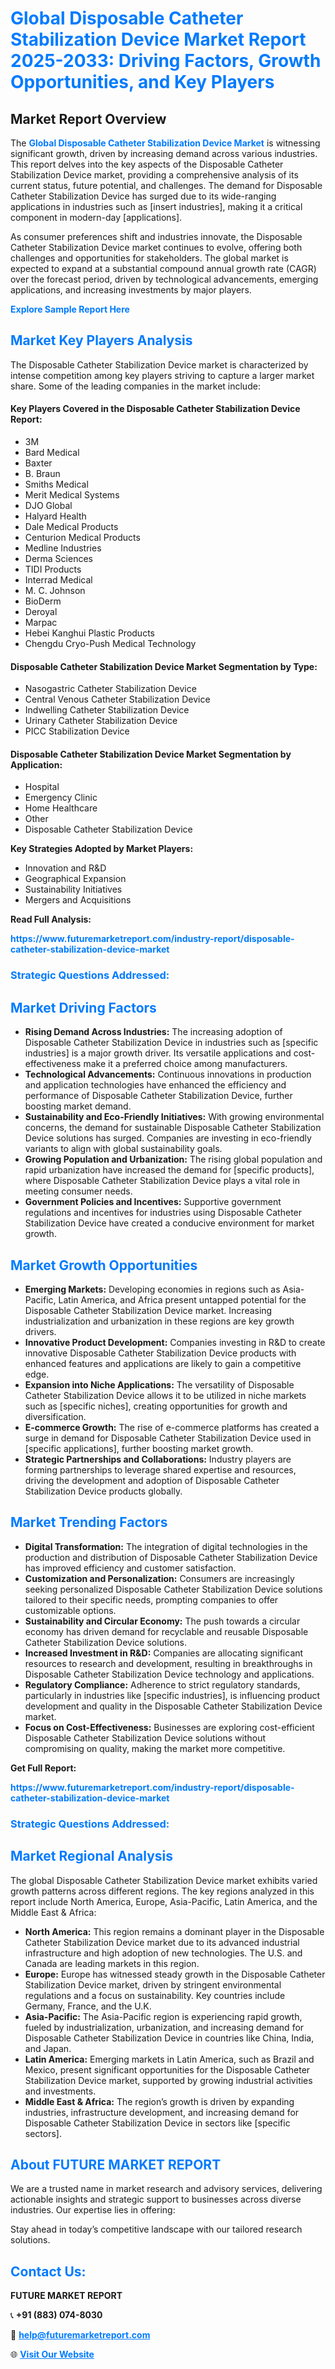 <h1 style="color: #007BFF;">Global Disposable Catheter Stabilization Device Market Report 2025-2033: Driving Factors, Growth Opportunities, and Key Players</h1>

<section id="overview">
<h2>Market Report Overview</h2>
<p>The <a href="https://www.futuremarketreport.com/industry-report/disposable-catheter-stabilization-device-market" style="color: #007BFF; text-decoration: none;"><strong>Global Disposable Catheter Stabilization Device Market</strong></a> is witnessing significant growth, driven by increasing demand across various industries. This report delves into the key aspects of the Disposable Catheter Stabilization Device market, providing a comprehensive analysis of its current status, future potential, and challenges. The demand for Disposable Catheter Stabilization Device has surged due to its wide-ranging applications in industries such as [insert industries], making it a critical component in modern-day [applications].</p>
<p>As consumer preferences shift and industries innovate, the Disposable Catheter Stabilization Device market continues to evolve, offering both challenges and opportunities for stakeholders. The global market is expected to expand at a substantial compound annual growth rate (CAGR) over the forecast period, driven by technological advancements, emerging applications, and increasing investments by major players.</p>
</section>

<section id="overview">
<p><a href="https://www.futuremarketreport.com/request-sample/reportId=127484" style="color: #007BFF; text-decoration: none;"><strong>Explore Sample Report Here</strong></a></p>
</section>

<section id="key-players">
<h2 style="color: #007BFF;">Market Key Players Analysis</h2>
<p>The Disposable Catheter Stabilization Device market is characterized by intense competition among key players striving to capture a larger market share. Some of the leading companies in the market include:</p>
<h4>Key Players Covered in the Disposable Catheter Stabilization Device Report:</h4>
<ul><li>3M</li><li>Bard Medical</li><li>Baxter</li><li>B. Braun</li><li>Smiths Medical</li><li>Merit Medical Systems</li><li>DJO Global</li><li>Halyard Health</li><li>Dale Medical Products</li><li>Centurion Medical Products</li><li>Medline Industries</li><li>Derma Sciences</li><li>TIDI Products</li><li>Interrad Medical</li><li>M. C. Johnson</li><li>BioDerm</li><li>Deroyal</li><li>Marpac</li><li>Hebei Kanghui Plastic Products</li><li>Chengdu Cryo-Push Medical Technology</li></ul>
<h4>Disposable Catheter Stabilization Device Market Segmentation by Type:</h4>
<ul><li>Nasogastric Catheter Stabilization Device</li><li>Central Venous Catheter Stabilization Device</li><li>Indwelling Catheter Stabilization Device</li><li>Urinary Catheter Stabilization Device</li><li>PICC Stabilization Device</li></ul>

<h4>Disposable Catheter Stabilization Device Market Segmentation by Application:</h4>
<ul><li>Hospital</li><li>Emergency Clinic</li><li>Home Healthcare</li><li>Other</li><li>Disposable Catheter Stabilization Device</li></ul>
<p><strong>Key Strategies Adopted by Market Players:</strong></p>
<ul>
<li>Innovation and R&D</li>
<li>Geographical Expansion</li>
<li>Sustainability Initiatives</li>
<li>Mergers and Acquisitions</li>
</ul>
</section>

<section>
<p><strong>Read Full Analysis: </strong></p><a href="https://www.futuremarketreport.com/industry-report/disposable-catheter-stabilization-device-market" style="color: #007BFF; text-decoration: none;"><strong>https://www.futuremarketreport.com/industry-report/disposable-catheter-stabilization-device-market</strong></a>
<h3 style="color: #007BFF;">Strategic Questions Addressed:</h3>
</section>

<section id="driving-factors">
<h2 style="color: #007BFF;">Market Driving Factors</h2>
<ul>
<li><strong>Rising Demand Across Industries:</strong> The increasing adoption of Disposable Catheter Stabilization Device in industries such as [specific industries] is a major growth driver. Its versatile applications and cost-effectiveness make it a preferred choice among manufacturers.</li>
<li><strong>Technological Advancements:</strong> Continuous innovations in production and application technologies have enhanced the efficiency and performance of Disposable Catheter Stabilization Device, further boosting market demand.</li>
<li><strong>Sustainability and Eco-Friendly Initiatives:</strong> With growing environmental concerns, the demand for sustainable Disposable Catheter Stabilization Device solutions has surged. Companies are investing in eco-friendly variants to align with global sustainability goals.</li>
<li><strong>Growing Population and Urbanization:</strong> The rising global population and rapid urbanization have increased the demand for [specific products], where Disposable Catheter Stabilization Device plays a vital role in meeting consumer needs.</li>
<li><strong>Government Policies and Incentives:</strong> Supportive government regulations and incentives for industries using Disposable Catheter Stabilization Device have created a conducive environment for market growth.</li>
</ul>
</section>

<section id="growth-opportunities">
<h2 style="color: #007BFF;">Market Growth Opportunities</h2>
<ul>
<li><strong>Emerging Markets:</strong> Developing economies in regions such as Asia-Pacific, Latin America, and Africa present untapped potential for the Disposable Catheter Stabilization Device market. Increasing industrialization and urbanization in these regions are key growth drivers.</li>
<li><strong>Innovative Product Development:</strong> Companies investing in R&D to create innovative Disposable Catheter Stabilization Device products with enhanced features and applications are likely to gain a competitive edge.</li>
<li><strong>Expansion into Niche Applications:</strong> The versatility of Disposable Catheter Stabilization Device allows it to be utilized in niche markets such as [specific niches], creating opportunities for growth and diversification.</li>
<li><strong>E-commerce Growth:</strong> The rise of e-commerce platforms has created a surge in demand for Disposable Catheter Stabilization Device used in [specific applications], further boosting market growth.</li>
<li><strong>Strategic Partnerships and Collaborations:</strong> Industry players are forming partnerships to leverage shared expertise and resources, driving the development and adoption of Disposable Catheter Stabilization Device products globally.</li>
</ul>
</section>

<section id="trending-factors">
<h2 style="color: #007BFF;">Market Trending Factors</h2>
<ul>
<li><strong>Digital Transformation:</strong> The integration of digital technologies in the production and distribution of Disposable Catheter Stabilization Device has improved efficiency and customer satisfaction.</li>
<li><strong>Customization and Personalization:</strong> Consumers are increasingly seeking personalized Disposable Catheter Stabilization Device solutions tailored to their specific needs, prompting companies to offer customizable options.</li>
<li><strong>Sustainability and Circular Economy:</strong> The push towards a circular economy has driven demand for recyclable and reusable Disposable Catheter Stabilization Device solutions.</li>
<li><strong>Increased Investment in R&D:</strong> Companies are allocating significant resources to research and development, resulting in breakthroughs in Disposable Catheter Stabilization Device technology and applications.</li>
<li><strong>Regulatory Compliance:</strong> Adherence to strict regulatory standards, particularly in industries like [specific industries], is influencing product development and quality in the Disposable Catheter Stabilization Device market.</li>
<li><strong>Focus on Cost-Effectiveness:</strong> Businesses are exploring cost-efficient Disposable Catheter Stabilization Device solutions without compromising on quality, making the market more competitive.</li>
</ul>
</section>

<section>
<p><strong>Get Full Report: </strong></p><a href="https://www.futuremarketreport.com/industry-report/disposable-catheter-stabilization-device-market" style="color: #007BFF; text-decoration: none;"><strong>https://www.futuremarketreport.com/industry-report/disposable-catheter-stabilization-device-market</strong></a>
<h3 style="color: #007BFF;">Strategic Questions Addressed:</h3>
</section>


<section id="regional-analysis">
<h2 style="color: #007BFF;">Market Regional Analysis</h2>
<p>The global Disposable Catheter Stabilization Device market exhibits varied growth patterns across different regions. The key regions analyzed in this report include North America, Europe, Asia-Pacific, Latin America, and the Middle East & Africa:</p>
<ul>
<li><strong>North America:</strong> This region remains a dominant player in the Disposable Catheter Stabilization Device market due to its advanced industrial infrastructure and high adoption of new technologies. The U.S. and Canada are leading markets in this region.</li>
<li><strong>Europe:</strong> Europe has witnessed steady growth in the Disposable Catheter Stabilization Device market, driven by stringent environmental regulations and a focus on sustainability. Key countries include Germany, France, and the U.K.</li>
<li><strong>Asia-Pacific:</strong> The Asia-Pacific region is experiencing rapid growth, fueled by industrialization, urbanization, and increasing demand for Disposable Catheter Stabilization Device in countries like China, India, and Japan.</li>
<li><strong>Latin America:</strong> Emerging markets in Latin America, such as Brazil and Mexico, present significant opportunities for the Disposable Catheter Stabilization Device market, supported by growing industrial activities and investments.</li>
<li><strong>Middle East & Africa:</strong> The region’s growth is driven by expanding industries, infrastructure development, and increasing demand for Disposable Catheter Stabilization Device in sectors like [specific sectors].</li>
</ul>
</section>

<footer>
<h2 style="color: #007BFF;">About FUTURE MARKET REPORT</h2>
<p>We are a trusted name in market research and advisory services, delivering actionable insights and strategic support to businesses across diverse industries. Our expertise lies in offering:</p>

<p>Stay ahead in today’s competitive landscape with our tailored research solutions.</p>

<h2 style="color: #007BFF;">Contact Us:</h2>
<p><strong>FUTURE MARKET REPORT</strong></p>
<p>📞 <strong>+91 (883) 074-8030</strong></p>
<p>📧 <strong><a href="mailto:help@futuremarketreport.com" style="color: #007BFF;">help@futuremarketreport.com</a></strong></p>
<p>🌐 <strong><a href="https://www.futuremarketreport.com/" style="color: #007BFF;">Visit Our Website</a></strong></p>
</footer>